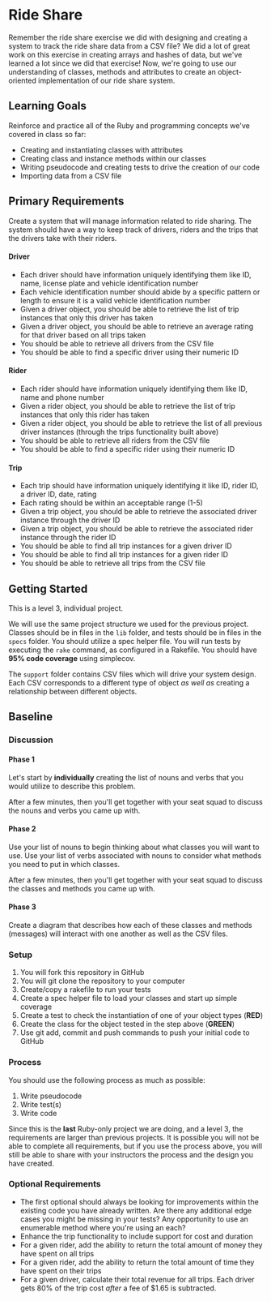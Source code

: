 # Ride Share
Remember the ride share exercise we did with designing and creating a system to track the ride share data from a CSV file? We did a lot of great work on this exercise in creating arrays and hashes of data, but we've learned a lot since we did that exercise! Now, we're going to use our understanding of classes, methods and attributes to create an object-oriented implementation of our ride share system.

## Learning Goals
Reinforce and practice all of the Ruby and programming concepts we've covered in class so far:
- Creating and instantiating classes with attributes
- Creating class and instance methods within our classes
- Writing pseudocode and creating tests to drive the creation of our code
- Importing data from a CSV file

## Primary Requirements
Create a system that will manage information related to ride sharing. The system should have a way to keep track of drivers, riders and the trips that the drivers take with their riders.


#### Driver
- Each driver should have information uniquely identifying them like ID, name, license plate and vehicle identification number
- Each vehicle identification number should abide by a specific pattern or length to ensure it is a valid vehicle identification number
- Given a driver object, you should be able to retrieve the list of trip instances that only this driver has taken
- Given a driver object, you should be able to retrieve an average rating for that driver based on all trips taken
- You should be able to retrieve all drivers from the CSV file
- You should be able to find a specific driver using their numeric ID

#### Rider
- Each rider should have information uniquely identifying them like ID, name and phone number
- Given a rider object, you should be able to retrieve the list of trip instances that only this rider has taken
- Given a rider object, you should be able to retrieve the list of all previous driver instances (through the trips functionality built above)
- You should be able to retrieve all riders from the CSV file
- You should be able to find a specific rider using their numeric ID

#### Trip
- Each trip should have information uniquely identifying it like ID, rider ID, a driver ID, date, rating
- Each rating should be within an acceptable range (1-5)
- Given a trip object, you should be able to retrieve the associated driver instance through the driver ID
- Given a trip object, you should be able to retrieve the associated rider instance through the rider ID
- You should be able to find all trip instances for a given driver ID
- You should be able to find all trip instances for a given rider ID
- You should be able to retrieve all trips from the CSV file

## Getting Started
This is a level 3, individual project.

We will use the same project structure we used for the previous project. Classes should be in files in the `lib` folder, and tests should be in files in the `specs` folder. You should utilize a spec helper file. You will run tests by executing the `rake` command, as configured in a Rakefile. You should have **95% code coverage** using simplecov.

The `support` folder contains CSV files which will drive your system design. Each CSV corresponds to a different type of object _as well as_ creating a relationship between different objects.

## Baseline
### Discussion
#### Phase 1
Let's start by **individually** creating the list of nouns and verbs that you would utilize to describe this problem.

After a few minutes, then you'll get together with your seat squad to discuss the nouns and verbs you came up with.

#### Phase 2
Use your list of nouns to begin thinking about what classes you will want to use. Use your list of verbs associated with nouns to consider what methods you need to put in which classes.

After a few minutes, then you'll get together with your seat squad to discuss the classes and methods you came up with.

#### Phase 3
Create a diagram that describes how each of these classes and methods (messages) will interact with one another as well as the CSV files.

### Setup
1. You will fork this repository in GitHub
1. You will git clone the repository to your computer
1. Create/copy a rakefile to run your tests
1. Create a spec helper file to load your classes and start up simple coverage
1. Create a test to check the instantiation of one of your object types (**RED**)
1. Create the class for the object tested in the step above (**GREEN**)
1. Use git add, commit and push commands to push your initial code to GitHub

### Process
You should use the following process as much as possible:  
1. Write pseudocode  
1. Write test(s)  
1. Write code  

Since this is the **last** Ruby-only project we are doing, and a level 3, the requirements are larger than previous projects. It is possible you will not be able to complete all requirements, but if you use the process above, you will still be able to share with your instructors the process and the design you have created.

### Optional Requirements
- The first optional should always be looking for improvements within the existing code you have already written. Are there any additional edge cases you might be missing in your tests? Any opportunity to use an enumerable method where you're using an each?
- Enhance the trip functionality to include support for cost and duration
- For a given rider, add the ability to return the total amount of money they have spent on all trips
- For a given rider, add the ability to return the total amount of time they have spent on their trips
- For a given driver, calculate their total revenue for all trips. Each driver gets 80% of the trip cost _after_ a fee of $1.65 is subtracted.
